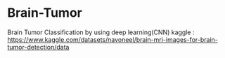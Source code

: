# Brain-Tumor
Brain Tumor Classification by using deep learning(CNN)
kaggle : https://www.kaggle.com/datasets/navoneel/brain-mri-images-for-brain-tumor-detection/data
